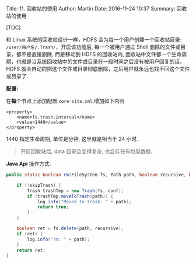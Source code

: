 Title: 11. 回收站的使用
Author: Martin
Date: 2016-11-24 10:37
Summary: 回收站的使用

[TOC]

和 Linux 系统的回收站设计一样，HDFS 会为每一个用户创建一个回收站目录: `/user/用户名/.Trash/`，开启该功能后, 每一个被用户通过 Shell 删除的文件或目录，都不是直接删除, 而是移动到 HDFS 的回收站内, 回收站中文件都一个生命周期，也就是当系统回收站中的文件或目录在一段时间之后没有被用户回复的话，HDFS 就会自动的把这个文件或目录彻底删除，之后用户就永远也找不回这个文件或目录了.

**配置:**

在**每**个节点上添加配置 `core-site.xml`,增加如下内容

```
<property>
    <name>fs.trash.interval</name>
    <value>1440</value>
</property>
```

1440 指定生命周期, 单位是分钟, 这里就是相当于 24 小时.

> 开启回收站后, data 目录会变得复杂, 也会存在有垃圾数据.

**Java Api** 操作方式:

```java
public static boolean rm(FileSystem fs, Path path, boolean recursive, boolean skipTrash) throws IOException {

    if (!skipTrash) {
        Trash trashTmp = new Trash(fs, conf);
        if (trashTmp.moveToTrash(path)) {
            log.info("Moved to trash: " + path);
            return true;
        }
    }

    boolean ret = fs.delete(path, recursive);
    if (ret) {
        log.info("rm: " + path);
    }
    return ret;
}
```

